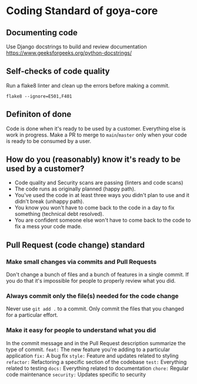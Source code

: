 # Coding Standard of goya-core

## Documenting code
Use Django docstrings to build and review documentation
https://www.geeksforgeeks.org/python-docstrings/

## Self-checks of code quality
Run a flake8 linter and clean up the errors before making a commit. 
```
flake8 --ignore=E501,F401
```

## Definiton of done
Code is done when it's ready to be used by a customer. Everything else is work in progress.
Make a PR to merge to `main`/`master` only when your code is ready to be consumed by a user. 

## How do you (reasonably) know it's ready to be used by a customer?
- Code quality and Security scans are passing (linters and code scans)
- The code runs as originally planned (happy path).
- You've used the code in at least three ways you didn't plan to use and it didn't break (unhappy path).
- You know you won't have to come back to the code in a day to fix something (technical debt resolved).
- You are confident someone else won't have to come back to the code to fix a mess your code made.


## Pull Request (code change) standard
### Make small changes via commits and Pull Requests
Don't change a bunch of files and a bunch of features in a single commit. 
If you do that it's impossible for people to properly review what you did.

### Always commit only the file(s) needed for the code change
Never use `git add .` to a commit. Only commit the files that you changed for a particular effort.

### Make it easy for people to understand what you did
In the commit message and in the Pull Request description summarize the type of commit.
`feat:` The new feature you're adding to a particular application
`fix:` A bug fix
`style:` Feature and updates related to styling
`refactor:` Refactoring a specific section of the codebase
`test:` Everything related to testing
`docs:` Everything related to documentation
`chore:` Regular code maintenance
`security:` Updates specific to security
